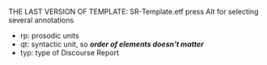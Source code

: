 THE LAST VERSION OF TEMPLATE: SR-Template.etf
press Alt for selecting several annotations

- rp: prosodic units
- qt: syntactic unit, so ***order of elements doesn’t matter***
- typ: type of Discourse Report
